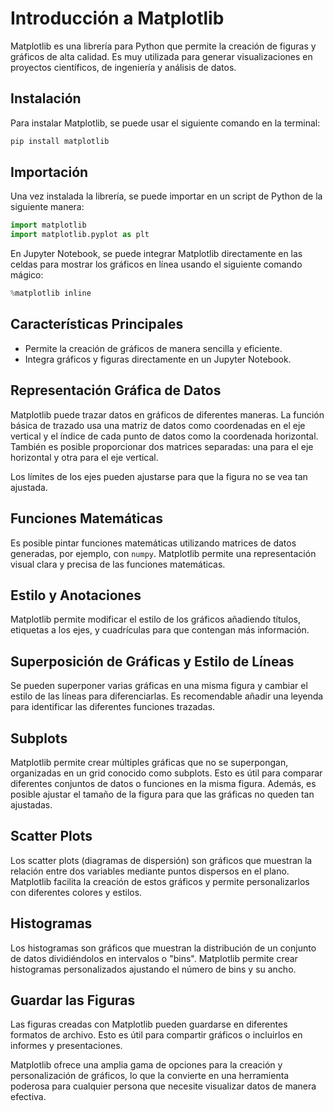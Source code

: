 # Introducción a Matplotlib

Matplotlib es una librería para Python que permite la creación de figuras y gráficos de alta calidad. Es muy utilizada para generar visualizaciones en proyectos científicos, de ingeniería y análisis de datos.

## Instalación

Para instalar Matplotlib, se puede usar el siguiente comando en la terminal:

```bash
pip install matplotlib
```

## Importación

Una vez instalada la librería, se puede importar en un script de Python de la siguiente manera:

```python
import matplotlib
import matplotlib.pyplot as plt
```

En Jupyter Notebook, se puede integrar Matplotlib directamente en las celdas para mostrar los gráficos en línea usando el siguiente comando mágico:

```python
%matplotlib inline
```

## Características Principales

- Permite la creación de gráficos de manera sencilla y eficiente.
- Integra gráficos y figuras directamente en un Jupyter Notebook.

## Representación Gráfica de Datos

Matplotlib puede trazar datos en gráficos de diferentes maneras. La función básica de trazado usa una matriz de datos como coordenadas en el eje vertical y el índice de cada punto de datos como la coordenada horizontal. También es posible proporcionar dos matrices separadas: una para el eje horizontal y otra para el eje vertical.

Los límites de los ejes pueden ajustarse para que la figura no se vea tan ajustada.

## Funciones Matemáticas

Es posible pintar funciones matemáticas utilizando matrices de datos generadas, por ejemplo, con `numpy`. Matplotlib permite una representación visual clara y precisa de las funciones matemáticas.

## Estilo y Anotaciones

Matplotlib permite modificar el estilo de los gráficos añadiendo títulos, etiquetas a los ejes, y cuadrículas para que contengan más información.

## Superposición de Gráficas y Estilo de Líneas

Se pueden superponer varias gráficas en una misma figura y cambiar el estilo de las líneas para diferenciarlas. Es recomendable añadir una leyenda para identificar las diferentes funciones trazadas.

## Subplots

Matplotlib permite crear múltiples gráficas que no se superpongan, organizadas en un grid conocido como subplots. Esto es útil para comparar diferentes conjuntos de datos o funciones en la misma figura. Además, es posible ajustar el tamaño de la figura para que las gráficas no queden tan ajustadas.

## Scatter Plots

Los scatter plots (diagramas de dispersión) son gráficos que muestran la relación entre dos variables mediante puntos dispersos en el plano. Matplotlib facilita la creación de estos gráficos y permite personalizarlos con diferentes colores y estilos.

## Histogramas

Los histogramas son gráficos que muestran la distribución de un conjunto de datos dividiéndolos en intervalos o "bins". Matplotlib permite crear histogramas personalizados ajustando el número de bins y su ancho.

## Guardar las Figuras

Las figuras creadas con Matplotlib pueden guardarse en diferentes formatos de archivo. Esto es útil para compartir gráficos o incluirlos en informes y presentaciones. 

Matplotlib ofrece una amplia gama de opciones para la creación y personalización de gráficos, lo que la convierte en una herramienta poderosa para cualquier persona que necesite visualizar datos de manera efectiva.
